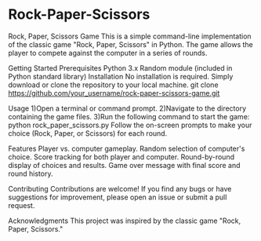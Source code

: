 # Rock-Paper-Scissors
Rock, Paper, Scissors Game
This is a simple command-line implementation of the classic game "Rock, Paper, Scissors" in Python. The game allows the player to compete against the computer in a series of rounds.

Getting Started
Prerequisites
Python 3.x
Random module (included in Python standard library)
Installation
No installation is required. Simply download or clone the repository to your local machine.
git clone https://github.com/your_username/rock-paper-scissors-game.git

Usage
1)Open a terminal or command prompt.
2)Navigate to the directory containing the game files.
3)Run the following command to start the game:
python rock_paper_scissors.py
Follow the on-screen prompts to make your choice (Rock, Paper, or Scissors) for each round.

Features
Player vs. computer gameplay.
Random selection of computer's choice.
Score tracking for both player and computer.
Round-by-round display of choices and results.
Game over message with final score and round history.

Contributing
Contributions are welcome! If you find any bugs or have suggestions for improvement, please open an issue or submit a pull request.

Acknowledgments
This project was inspired by the classic game "Rock, Paper, Scissors."
